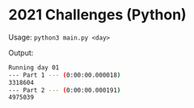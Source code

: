 # 2021 Challenges (Python)

Usage: `python3 main.py <day>`

Output:
```sh
Running day 01
--- Part 1 --- (0:00:00.000018)
3318604
--- Part 2 --- (0:00:00.000191)
4975039
```